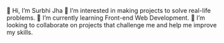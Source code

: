 👋 Hi, I’m Surbhi Jha 
👀 I’m interested in making projects to solve real-life problems.
🌱 I’m currently learning Front-end Web Development.
💞️ I’m looking to collaborate on projects that challenge me and help me improve my skills.

<!---
resolutesoul/resolutesoul is a ✨ special ✨ repository because its `README.md` (this file) appears on your GitHub profile.
You can click the Preview link to take a look at your changes.
--->
